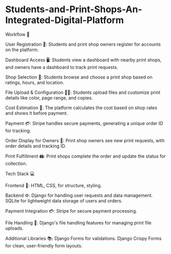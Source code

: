 # Students-and-Print-Shops-An-Integrated-Digital-Platform

Workflow 🔄

User Registration 📝:
Students and print shop owners register for accounts on the platform.

Dashboard Access 🖥️:
Students view a dashboard with nearby print shops, and owners have a dashboard to track print requests.

Shop Selection 📍:
Students browse and choose a print shop based on ratings, hours, and location.

File Upload & Configuration 📂✨:
Students upload files and customize print details like color, page range, and copies.

Cost Estimation 💸:
The platform calculates the cost based on shop rates and shows it before payment.

Payment 💳:
Stripe handles secure payments, generating a unique order ID for tracking.

Order Display for Owners 📑:
Print shop owners see new print requests, with order details and tracking ID.

Print Fulfillment 🖨️:
Print shops complete the order and update the status for collection.






Tech Stack 💻

Frontend 🎨:
HTML, CSS,  for structure, styling.

Backend ⚙️:
Django for handling user requests and data management.
SQLite for lightweight data storage of users and orders.

Payment Integration 💳:
Stripe for secure payment processing.

File Handling 📁:
Django's file handling features for managing print file uploads.

Additional Libraries 📚:
Django Forms for validations.
Django Crispy Forms for clean, user-friendly form layouts.
